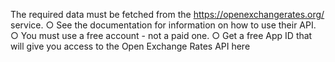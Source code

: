 The required data must be fetched from the https://openexchangerates.org/ service.
○ See the documentation for information on how to use their API.
○ You must use a free account - not a paid one.
○ Get a free App ID that will give you access to the Open Exchange Rates API
here
